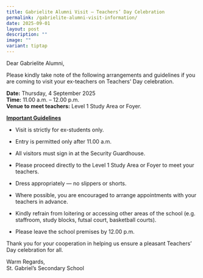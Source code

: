 ```yaml
---
title: Gabrielite Alumni Visit – Teachers’ Day Celebration
permalink: /gabrielite-alumni-visit-information/
date: 2025-09-01
layout: post
description: ""
image: ""
variant: tiptap
---
```

<p>Dear Gabrielite Alumni,</p>
<p>Please kindly take note of the following&nbsp;arrangements and guidelines&nbsp;if
you are coming to visit your ex-teachers on Teachers' Day celebration.</p>
<p><strong>Date:</strong> Thursday, 4 September 2025
<br><strong>Time:</strong> 11.00 a.m. – 12.00 p.m.
<br><strong>Venue to meet teachers:</strong> Level 1 Study Area or Foyer.</p>
<p><strong><u>Important Guidelines</u></strong>
</p>
<ul data-tight="true" class="tight">
<li>
<p>Visit is strictly for ex-students only.</p>
</li>
<li>
<p>Entry is permitted only after 11.00 a.m.</p>
</li>
<li>
<p>All visitors must sign in at the Security Guardhouse.</p>
</li>
<li>
<p>Please proceed directly to the Level 1 Study Area or Foyer to meet your
teachers.</p>
</li>
<li>
<p>Dress appropriately — no slippers or shorts.</p>
</li>
<li>
<p>Where possible, you are encouraged to arrange appointments with your teachers
in advance.</p>
</li>
<li>
<p>Kindly refrain from loitering or accessing other areas of the school (e.g.
staffroom, study blocks, futsal court, basketball courts).</p>
</li>
<li>
<p>Please leave the school premises by 12.00 p.m.</p>
</li>
</ul>
<p>Thank you for your cooperation in helping us ensure a pleasant Teachers’
Day celebration for all.</p>
<p></p>
<p>Warm Regards,
<br>St. Gabriel’s Secondary School</p>